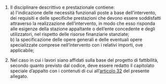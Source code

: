 1. Il disciplinare descrittivo e prestazionale contiene:<br>a) l'indicazione delle necessità funzionali poste a base dell’intervento, dei requisiti e delle specifiche prestazioni che devono essere soddisfatti attraverso la realizzazione dell’intervento, in modo che esso risponda alle esigenze della stazione appaltante o dell’ente concedente e degli utilizzatori, nel rispetto delle risorse finanziarie stanziate;<br>b) la specificazione delle opere generali e delle eventuali opere specializzate comprese nell’intervento con i relativi importi, ove applicabile;

2. Nel caso in cui i lavori siano affidati sulla base del progetto di fattibilità, secondo quanto previsto dal codice, deve essere redatto il capitolato speciale d’appalto con i contenuti di cui all’[articolo 32](/allegato-1.7-articolo-32/2) del presente allegato.